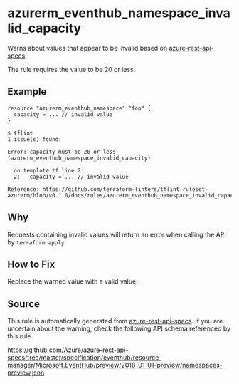 <!--- This file generated by `tools/apispec-rule-gen/main.go`. DO NOT EDIT --->

# azurerm_eventhub_namespace_invalid_capacity

Warns about values that appear to be invalid based on [azure-rest-api-specs](https://github.com/Azure/azure-rest-api-specs).

The rule requires the value to be 20 or less.

## Example

```hcl
resource "azurerm_eventhub_namespace" "foo" {
  capacity = ... // invalid value
}
```

```
$ tflint
1 issue(s) found:

Error: capacity must be 20 or less (azurerm_eventhub_namespace_invalid_capacity)

  on template.tf line 2:
  2:   capacity = ... // invalid value

Reference: https://github.com/terraform-linters/tflint-ruleset-azurerm/blob/v0.1.0/docs/rules/azurerm_eventhub_namespace_invalid_capacity.md

```

## Why

Requests containing invalid values will return an error when calling the API by `terraform apply`.

## How to Fix

Replace the warned value with a valid value.

## Source

This rule is automatically generated from [azure-rest-api-specs](https://github.com/Azure/azure-rest-api-specs). If you are uncertain about the warning, check the following API schema referenced by this rule.

https://github.com/Azure/azure-rest-api-specs/tree/master/specification/eventhub/resource-manager/Microsoft.EventHub/preview/2018-01-01-preview/namespaces-preview.json
